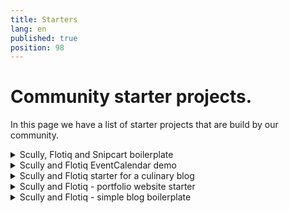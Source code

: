 ```yaml
---
title: Starters
lang: en
published: true
position: 98
---
```


# Community starter projects.

In this page we have a list of starter projects that are build by our community.

<details>
<summary>Scully, Flotiq and Snipcart boilerplate</summary>

## details about your starter

[Scully, Flotiq and Snipcart boilerplate](https://github.com/flotiq/scully-products-starter)

</details>

<details>
<summary>Scully and Flotiq EventCalendar demo</summary>

## details about your starter

[Scully, Flotiq, Google Calendar and Zapier demo](https://github.com/flotiq/scully-event-calendar-starter)

</details>

<details>
<summary>Scully and Flotiq starter for a culinary blog</summary>

## details about your starter

[Scully and Flotiq starter for a culinary blog](https://github.com/flotiq/scully-recipes-starter)

</details>

<details>
<summary>Scully and Flotiq - portfolio website starter</summary>

## details about your starter

[Scully and Flotiq - portfolio website starter](https://github.com/flotiq/scully-projects-starter)

</details>

<details>
<summary>Scully and Flotiq - simple blog boilerplate</summary>

## details about your starter

[Scully and Flotiq - portfolio website starter](https://github.com/flotiq/scully-blog-starter)

</details>
